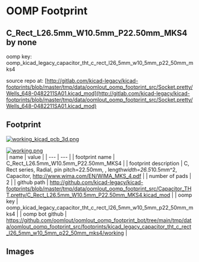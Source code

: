 # OOMP Footprint  
## C_Rect_L26.5mm_W10.5mm_P22.50mm_MKS4  by none  
  
oomp key: oomp_kicad_legacy_capacitor_tht_c_rect_l26_5mm_w10_5mm_p22_50mm_mks4  
  
source repo at: [http://gitlab.com/kicad-legacy/kicad-footprints/blob/master/tmp/data/oomlout_oomp_footprint_src/Socket.pretty/Wells_648-0482211SA01.kicad_mod](http://gitlab.com/kicad-legacy/kicad-footprints/blob/master/tmp/data/oomlout_oomp_footprint_src/Socket.pretty/Wells_648-0482211SA01.kicad_mod)  
## Footprint  
  
[![working_kicad_pcb_3d.png](working_kicad_pcb_3d_600.png)](working_kicad_pcb_3d.png)  
  
[![working.png](working_600.png)](working.png)  
| name | value | 
| --- | --- | 
| footprint name | C_Rect_L26.5mm_W10.5mm_P22.50mm_MKS4 | 
| footprint description | C, Rect series, Radial, pin pitch=22.50mm, , length*width=26.5*10.5mm^2, Capacitor, http://www.wima.com/EN/WIMA_MKS_4.pdf | 
| number of pads | 2 | 
| github path | http://github.com/kicad-legacy/kicad-footprints/blob/master/tmp/data/oomlout_oomp_footprint_src/Capacitor_THT.pretty/C_Rect_L26.5mm_W10.5mm_P22.50mm_MKS4.kicad_mod | 
| oomp key | oomp_kicad_legacy_capacitor_tht_c_rect_l26_5mm_w10_5mm_p22_50mm_mks4 | 
| oomp bot github | https://github.com/oomlout/oomlout_oomp_footprint_bot/tree/main/tmp/data/oomlout_oomp_footprint_src/footprints/kicad_legacy_capacitor_tht_c_rect_l26_5mm_w10_5mm_p22_50mm_mks4/working | 
## Images  
